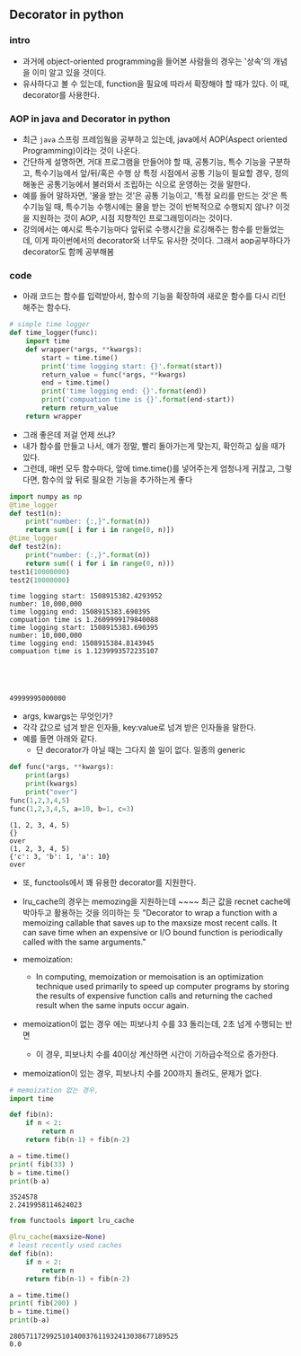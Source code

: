 
## Decorator in python

### intro

- 과거에 object-oriented programming을 들어본 사람들의 경우는 '상속'의 개념을 이미 알고 있을 것이다. 
- 유사하다고 볼 수 있는데, function을 필요에 따라서 확장해야 할 때가 있다. 이 때, decorator를 사용한다. 

### AOP in java and Decorator in python 

- 최근 `java` 스프링 프레임웤을 공부하고 있는데, java에서 AOP(Aspect oriented Programming)이라는 것이 나온다. 
- 간단하게 설명하면, 거대 프로그램을 만들어야 할 때, 공통기능, 특수 기능을 구분하고, 특수기능에서 앞/뒤/혹은 수행 상 특정 시점에서 공통 기능이 필요할 경우, 정의해놓은 공통기능에서 불러와서 조립하는 식으로 운영하는 것을 말한다. 
- 예를 들어 말하자면, '물을 받는 것'은 공통 기능이고, '특정 요리를 만드는 것'은 특수기능일 때, 특수기능 수행시에는 물을 받는 것이 반복적으로 수행되지 않나? 이것을 지원하는 것이 AOP, 시점 지향적인 프로그래밍이라는 것이다. 
- 강의에서는 예시로 특수기능마다 앞뒤로 수행시간을 로깅해주는 함수를 만들었는데, 이게 파이썬에서의 decorator와 너무도 유사한 것이다. 그래서 aop공부하다가 decorator도 함께 공부해봄


### code

- 아래 코드는 함수를 입력받아서, 함수의 기능을 확장하여 새로운 함수를 다시 리턴해주는 함수다. 

```python
# simple time logger
def time_logger(func):
    import time
    def wrapper(*args, **kwargs):
        start = time.time()
        print('time logging start: {}'.format(start))
        return_value = func(*args, **kwargs)
        end = time.time()
        print('time logging end: {}'.format(end))
        print('compuation time is {}'.format(end-start))
        return return_value
    return wrapper
```

- 그래 좋은데 저걸 언제 쓰냐? 
- 내가 함수를 만들고 나서, 얘가 정말, 빨리 돌아가는게 맞는지, 확인하고 싶을 때가 있다. 
- 그런데, 매번 모두 함수마다, 앞에 time.time()를 넣어주는게 엄청나게 귀찮고, 그렇다면, 함수의 앞 뒤로 필요한 기능을 추가하는게 좋다 


```python
import numpy as np
@time_logger
def test1(n):
    print("number: {:,}".format(n))
    return sum([ i for i in range(0, n)])
@time_logger
def test2(n):
    print("number: {:,}".format(n))
    return sum(( i for i in range(0, n)))
test1(10000000)
test2(10000000)
```

    time logging start: 1508915382.4293952
    number: 10,000,000
    time logging end: 1508915383.690395
    compuation time is 1.2609999179840088
    time logging start: 1508915383.690395
    number: 10,000,000
    time logging end: 1508915384.8143945
    compuation time is 1.1239993572235107
    




    49999995000000



- args, kwargs는 무엇인가? 
- 각각 값으로 넘겨 받은 인자들, key:value로 넘겨 받은 인자들을 말한다. 
- 예를 들면 아래와 같다.
    - 단 decorator가 아닐 때는 그다지 쓸 일이 없다. 일종의 generic


```python
def func(*args, **kwargs):
    print(args)
    print(kwargs)
    print("over")
func(1,2,3,4,5)
func(1,2,3,4,5, a=10, b=1, c=3)
```

    (1, 2, 3, 4, 5)
    {}
    over
    (1, 2, 3, 4, 5)
    {'c': 3, 'b': 1, 'a': 10}
    over
    

- 또, functools에서 꽤 유용한 decorator를 지원한다. 

- lru_cache의 경우는 memozing을 지원하는데 ~~~~ 최근 값을 recnet cache에 박아두고 활용하는 것을 의미하는 듯
"Decorator to wrap a function with a memoizing callable that saves up to the maxsize most recent calls. It can save time when an expensive or I/O bound function is periodically called with the same arguments."
- memoization: 
    - In computing, memoization or memoisation is an optimization technique used primarily to speed up computer programs by storing the results of expensive function calls and returning the cached result when the same inputs occur again.

- memoization이 없는 경우 에는 피보나치 수를 33 돌리는데, 2초 넘게 수행되는 반면
    - 이 경우, 피보나치 수를 40이상 계산하면 시간이 기하급수적으로 증가한다.
- memoization이 있는 경우, 피보나치 수를 200까지 돌려도, 문제가 없다. 


```python
# memoization 없는 경우, 
import time

def fib(n):
    if n < 2:
        return n
    return fib(n-1) + fib(n-2)

a = time.time()
print( fib(33) )
b = time.time()
print(b-a)
```

    3524578
    2.2419958114624023
    


```python
from functools import lru_cache

@lru_cache(maxsize=None)
# least recently used caches
def fib(n):
    if n < 2:
        return n
    return fib(n-1) + fib(n-2)

a = time.time()
print( fib(200) )
b = time.time()
print(b-a)
```

    280571172992510140037611932413038677189525
    0.0
    
